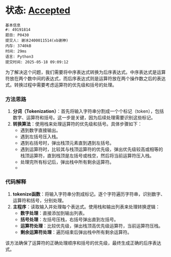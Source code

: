 # 状态: [Accepted](http://dsbpython.openjudge.cn/dspythonbook/solution/49191814/)

```
基本信息
#: 49191814
题目: P0430
提交人: 谢冰2400011514(xb谢神)
内存: 3740kB
时间: 29ms
语言: Python3
提交时间: 2025-05-18 09:09:12
```

为了解决这个问题，我们需要将中序表达式转换为后序表达式。中序表达式是运算符放在两个数中间的表达式，而后序表达式则是运算符放在两个操作数之后的表达式。转换过程中需要考虑运算符的优先级和括号的处理。

### 方法思路
1. **分词（Tokenization）**：首先将输入字符串分割成一个个标记（token），包括数字、运算符和括号。这一步是关键，因为后续处理需要识别这些标记。
2. **转换算法**：使用栈来处理运算符的优先级和括号。具体步骤如下：
   - 遇到数字直接输出。
   - 遇到左括号压入栈。
   - 遇到右括号时，弹出栈顶元素直到遇到左括号。
   - 遇到运算符时，比较其与栈顶运算符的优先级，弹出优先级较高或相等的栈顶运算符，直到栈顶是左括号或栈空，然后将当前运算符压入栈。
   - 处理完所有标记后，弹出栈中所有剩余运算符。
   - 
### 代码解释
1. **tokenize函数**：将输入字符串分割成标记。逐个字符遍历字符串，识别数字、运算符和括号，分别处理。
2. **主程序**：读取输入并处理每个表达式。使用栈和输出列表来处理转换逻辑：
   - **数字处理**：直接添加到输出列表。
   - **括号处理**：左括号压栈，右括号弹出直到左括号。
   - **运算符处理**：比较优先级，弹出栈顶高优先级运算符，当前运算符压栈。
   - **剩余运算符处理**：遍历结束后弹出栈中所有剩余运算符。

该方法确保了运算符的正确处理顺序和括号的优先级，最终生成正确的后序表达式。

